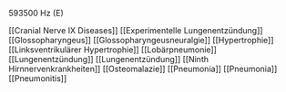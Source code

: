 593500 Hz (E)

[[Cranial Nerve IX Diseases]]
[[Experimentelle Lungenentzündung]]
[[Glossopharyngeus]]
[[Glossopharyngeusneuralgie]]
[[Hypertrophie]]
[[Linksventrikulärer Hypertrophie]]
[[Lobärpneumonie]]
[[Lungenentzündung]]
[[Lungenentzündung]]
[[Ninth Hirnnervenkrankheiten]]
[[Osteomalazie]]
[[Pneumonia]]
[[Pneumonia]]
[[Pneumonitis]]